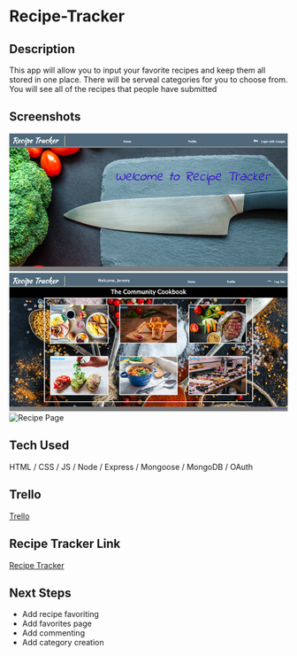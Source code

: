 # Recipe-Tracker

## Description
This app will allow you to input your favorite recipes and keep them all stored in one place.  There will be serveal categories for you to choose from.  You will see all of the recipes that people have submitted

## Screenshots
![Login Page](public/images/loginpage.png)
![Profile Page](public/images/profilepage.png)
![Recipe Page]()

## Tech Used
HTML / CSS / JS / Node / Express / Mongoose / MongoDB / OAuth

## Trello
[Trello](https://trello.com/b/alhQQITZ/project-2)

## Recipe Tracker Link
[Recipe Tracker](https://recipe-tracker-project.herokuapp.com/)

## Next Steps
- Add recipe favoriting
- Add favorites page
- Add commenting
- Add category creation